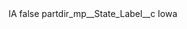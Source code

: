 <?xml version="1.0" encoding="UTF-8"?>
<CustomMetadata xmlns="http://soap.sforce.com/2006/04/metadata" xmlns:xsi="http://www.w3.org/2001/XMLSchema-instance" xmlns:xsd="http://www.w3.org/2001/XMLSchema">
    <label>IA</label>
    <protected>false</protected>
    <values>
        <field>partdir_mp__State_Label__c</field>
        <value xsi:type="xsd:string">Iowa</value>
    </values>
</CustomMetadata>
